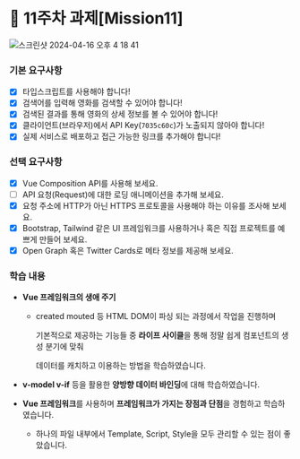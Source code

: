# 📌 11주차 과제[Mission11]
![스크린샷 2024-04-16 오후 4 18 41](https://github.com/Jae0o/Vue_Movie_Search/assets/127748428/3f4f98a1-36ff-4ddf-a3dc-402240e99066)



### 기본 요구사항

- [x] 타입스크립트를 사용해야 합니다!
- [x] 검색어를 입력해 영화를 검색할 수 있어야 합니다!
- [x] 검색된 결과를 통해 영화의 상세 정보를 볼 수 있어야 합니다!
- [x] 클라이언트(브라우저)에서 API Key(`7035c60c`)가 노출되지 않아야 합니다!
- [x] 실제 서비스로 배포하고 접근 가능한 링크를 추가해야 합니다!

### 선택 요구사항

- [x] Vue Composition API를 사용해 보세요.
- [ ] API 요청(Request)에 대한 로딩 애니메이션을 추가해 보세요.
- [x] 요청 주소에 HTTP가 아닌 HTTPS 프로토콜을 사용해야 하는 이유를 조사해 보세요.
- [x] Bootstrap, Tailwind 같은 UI 프레임워크를 사용하거나 혹은 직접 프로젝트를 예쁘게 만들어 보세요.
- [x] Open Graph 혹은 Twitter Cards로 메타 정보를 제공해 보세요.

### 학습 내용

- **Vue 프레임워크의 생애 주기**
    - created mouted 등 HTML DOM이 파싱 되는 과정에서 작업을 진행하며
        
        기본적으로 제공하는 기능들 중 **라이프 사이클**을 통해 정말 쉽게 컴포넌트의 생성 분기에 맞춰
        
        데이터를 캐치하고 이용하는 방법을 학습하였습니다.
        

- **v-model v-if** 등을 활용한 **양방향 데이터 바인딩**에 대해 학습하였습니다.

- **Vue 프레임워크**를 사용하며 **프레임워크가 가지는 장점과 단점**을 경험하고 학습하였습니다.
    - 하나의 파일 내부에서 Template, Script, Style을 모두 관리할 수 있는 점이 좋았습니다.
